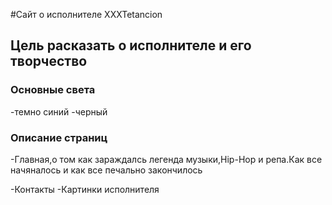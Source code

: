 #Сайт о исполнителе XXXTetancion
## Цель расказать о исполнителе и его творчество 
### Основные света  
-темно синий
-черный 
### Описание страниц
-Главная,о том как зараждалсь легенда музыки,Hip-Hop и репа.Как все начяналось и как все печально закончилось 

-Контакты 
-Картинки исполнителя
